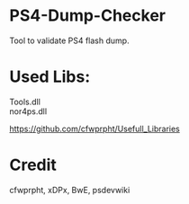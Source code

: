 # PS4-Dump-Checker

Tool to validate PS4 flash dump.

# Used Libs:

Tools.dll                                
nor4ps.dll                           

https://github.com/cfwprpht/Usefull_Libraries

# Credit

cfwprpht, xDPx, BwE, psdevwiki

